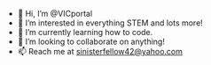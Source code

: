 - 👋 Hi, I’m @VICportal
- 👀 I’m interested in everything STEM and lots more!
- 🌱 I’m currently learning how to code.
- 💞️ I’m looking to collaborate on anything!
- 📫 Reach me at sinisterfellow42@yahoo.com

<!---
VICportal/VICportal is a ✨ special ✨ repository because its `README.md` (this file) appears on your GitHub profile.
You can click the Preview link to take a look at your changes.
--->
